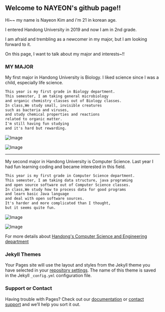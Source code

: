 ## Welcome to NAYEON's github page!!

Hi~~ my name is Nayeon Kim and i'm 21 in korean age.

I entered Handong University in 2019 and now I am in 2nd grade.

I am afraid and trembling as a newcomer in my major, but I am looking forward to it.

On this page, I want to talk about my major and interests~!!

### MY MAJOR

My first major in Handong University is Biology. 
I liked science since I was a child, especially life science.

```markdown
This year is my first grade in Biology department.
This semester, I am taking general microbiology 
and organic chemistry classes out of Biology classes.
In class,We study small, invisible creatures 
such as bacteria and viruses, 
and study chemical properties and reactions 
related to organic matter. 
I'm still having fun studying 
and it's hard but rewarding.
```
![Image](https://cdn.pixabay.com/photo/2018/12/22/13/18/dna-3889611__340.jpg)

![Image](https://cphoto.asiae.co.kr/listimglink/6/2018071009524750751_1531183965.jpg)

-----------------------------------

My second major in Handong University is Computer Science. 
Last year I had fun learning coding and became interested in this field.

```markdown
This year is my first grade in Computer Science department.
This semester, I am taking data structure, java programing
and open source software out of Computer Science classes.
In class,We study how to process data for good programs 
and learn basic Java language 
and deal with open software sources. 
It's harder and more complicated than I thought, 
but it seems quite fun.
```
![Image](https://www.postech.ac.kr/wp-content/uploads/2018/07/159-07-1.jpg)

![Image](https://theorydb.github.io/assets/img/think/2019-06-25-think-future-ai-1.png)

For more details about [Handong's Computer Science and Engineering department](http://csee.handong.edu/)

### Jekyll Themes

Your Pages site will use the layout and styles from the Jekyll theme you have selected in your [repository settings](https://github.com/nykim00/nykim00.github.io/settings). The name of this theme is saved in the Jekyll `_config.yml` configuration file.

### Support or Contact

Having trouble with Pages? Check out our [documentation](https://help.github.com/categories/github-pages-basics/) or [contact support](https://github.com/contact) and we’ll help you sort it out.
